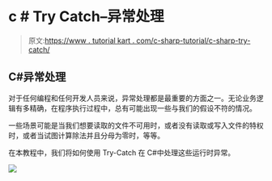 # c # Try Catch–异常处理

> 原文:[https://www . tutorial kart . com/c-sharp-tutorial/c-sharp-try-catch/](https://www.tutorialkart.com/c-sharp-tutorial/c-sharp-try-catch/)

## C#异常处理

对于任何编程和任何开发人员来说，异常处理都是最重要的方面之一。无论业务逻辑有多精确，在程序执行过程中，总有可能出现一些与我们的假设不符的情况。

一些场景可能是当我们想要读取的文件不可用时，或者没有读取或写入文件的特权时，或者当试图计算除法并且分母为零时，等等。

在本教程中，我们将如何使用 Try-Catch 在 C#中处理这些运行时异常。

[![](../Images/925da31b32d6bc3827932f6c8afb11bb.png)](https://www.tutorialkart.com/)